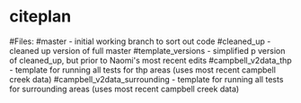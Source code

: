 # citeplan
#Files:
#master - initial working branch to sort out code
#cleaned_up - cleaned up version of full master
#template_versions - simplified p version of cleaned_up, but prior to Naomi's most recent edits
#campbell_v2data_thp - template for running all tests for thp areas (uses most recent campbell creek data)
#campbell_v2data_surrounding - template for running all tests for surrounding areas (uses most recent campbell creek data)
